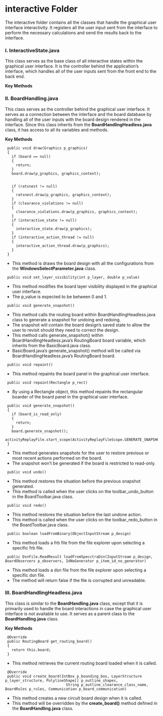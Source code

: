 # interactive Folder

The interactive folder contains all the classes that handle the graphical user interface interactivity. It registers all the user input sent from the interface to perform the necessary calculations and send the results back to the interface.

### I. InteractiveState.java

This class serves as the base class of all interactive states within the graphical user interface. It is the controller behind the application’s interface, which handles all of the user inputs sent from the front end to the back end.

**Key Methods**

### II. BoardHandling.java

This class serves as the controller behind the graphical user interface. It serves as a connection between the interface and the board database by handling all of the user inputs with the board design rendered in the interface. Since this class inherits from the **BoardHandlingHeadless.java** class, it has access to all its variables and methods.

**Key Methods**

```
 public void draw(Graphics p_graphics)
 {
   if (board == null)
   {
     return;
   }
   board.draw(p_graphics, graphics_context);


   if (ratsnest != null)
   {
     ratsnest.draw(p_graphics, graphics_context);
   }
   if (clearance_violations != null)
   {
     clearance_violations.draw(p_graphics, graphics_context);
   }
   if (interactive_state != null)
   {
     interactive_state.draw(p_graphics);
   }
   if (interactive_action_thread != null)
   {
     interactive_action_thread.draw(p_graphics);
   }
 }
```
- This method is draws the board design with all the configurations from the **WindowsSelectParameter.java** class.

```
 public void set_layer_visibility(int p_layer, double p_value)
```
- This method modifies the board layer visibility displayed in the graphical user interface.
- The p_value is expected to be between 0 and 1.

```
 public void generate_snapshot()
```
- This method calls the routing board within BoardHandlingHeadless.java class to generate a snapshot for undoing and redoing.
- The snapshot will contain the board design’s saved state to allow the user to revisit should they need to correct the design.
- This method calls generate_snapshot() within BoardHandlingHeadless.java’s RoutingBoard board variable, which inherits from the BasicBoard.java class.
- BasicBoard.java’s generate_snapshot() method will be called via BoardHandlingHeadless.java’s RoutingBoard board.

```
 public void repaint()
```
- This method repaints the board panel in the graphical user interface.

```
 public void repaint(Rectangle p_rect)
```
- By using a Rectangle object, this method repaints the rectangular boarder of the board panel in the graphical user interface.

```
 public void generate_snapshot()
 {
   if (board_is_read_only)
   {
     return;
   }
   board.generate_snapshot();
   activityReplayFile.start_scope(ActivityReplayFileScope.GENERATE_SNAPSHOT);
 }
```

- This method generates snapshots for the user to restore previous or most recent actions performed on the board.
- The snapshot won’t be generated if the board is restricted to read-only.

```
 public void undo()
```

- This method restores the situation before the previous snapshot generated.
- This method is called when the user clicks on the toolbar_undo_button in the BoardToolbar.java class.

```
 public void redo()
```
- This method restores the situation before the last undone action.
- This method is called when the user clicks on the toolbar_redo_button in the BoardToolbar.java class.

```
 public boolean loadFromBinary(ObjectInputStream p_design)
```
- This method loads a frb file from the file explorer upon selecting a specific frb file.

```
 public DsnFile.ReadResult loadFromSpecctraDsn(InputStream p_design, BoardObservers p_observers, IdNoGenerator p_item_id_no_generator)
```
- This method loads a dsn file from the file explorer upon selecting a specific dsn file.
- The method will return false if the file is corrupted and unreadable.


### III. BoardHandlingHeadless.java

This class is similar to the **BoardHandling.java** class, except that it is primarily used to handle the board interactions in case the graphical user interface is not available to use. It serves as a parent class to the **BoardHandling.java** class.

**Key Methods**
```
 @Override
 public RoutingBoard get_routing_board()
 {
   return this.board;
 }
```

- This method retrieves the current routing board loaded when it is called.

```
 @Override
 public void create_board(IntBox p_bounding_box, LayerStructure p_layer_structure, PolylineShape[] p_outline_shapes,
                            String p_outline_clearance_class_name, BoardRules p_rules, Communication p_board_communication)
```

- This method creates a new circuit board design when it is called.
- This method will be overridden by the **create_board()** method defined in the **BoardHandling.java** class.